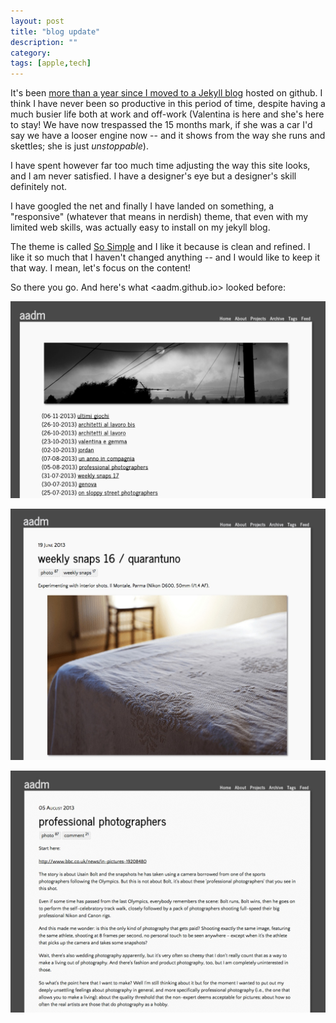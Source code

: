 ```yaml
---
layout: post
title: "blog update"
description: ""
category:
tags: [apple,tech]
---
```


It's been [more than a year since I moved to a Jekyll blog](2012-07-12-moving-to-github.html) hosted on github. I think I have never been so productive in this period of time, despite having a much busier life both at work and off-work (Valentina is here and she's here to stay! We have now trespassed the 15 months mark, if she was a car I'd say we have a looser engine now -- and it shows from the way she runs and skettles; she is just _unstoppable_).

I have spent however far too much time adjusting the way this site looks, and I am never satisfied. I have a designer's eye but a designer's skill definitely not.

I have googled the net and finally I have landed on something, a "responsive"  (whatever that means in nerdish) theme, that even with my limited web skills, was actually easy to install on my jekyll blog.


The theme is called [So Simple](http://mmistakes.github.io/so-simple-theme/) and I like it because is clean and refined. I like it so much that I haven't changed anything -- and I would like to keep it that way. I mean, let's focus on the content!

So there you go. And here's what <aadm.github.io> looked before:

![](/images/old-blog-design-1.jpg)

![](/images/old-blog-design-2.jpg)

![](/images/old-blog-design-3.jpg)
